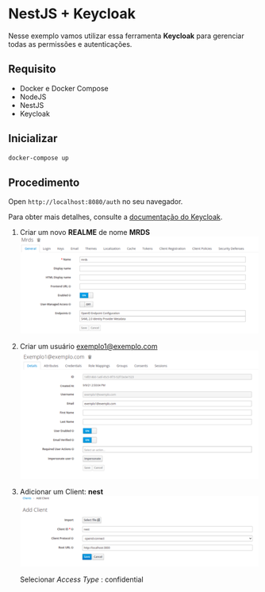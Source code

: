 # NestJS + Keycloak

Nesse exemplo vamos utilizar essa ferramenta **Keycloak** para gerenciar
todas as permissões e autenticações.

## Requisito

- Docker e Docker Compose
- NodeJS
- NestJS
- Keycloak

## Inicializar

```bash
docker-compose up
```

## Procedimento

Open `http://localhost:8080/auth` no seu navegador.
  
Para obter mais detalhes, consulte a [documentação do Keycloak](https://www.keycloak.org/documentation.html).

1) Criar um novo **REALME** de nome **MRDS**
    ![image](./.img/2021-09-09-15-12-26.png)
2) Criar um usuário exemplo1@exemplo.com
    ![image](./.img/2021-09-09-15-12-48.png)
3) Adicionar um Client: **nest**
    ![image](./.img/2021-09-09-15-05-04.png)
  
    Selecionar *Access Type* : confidential
